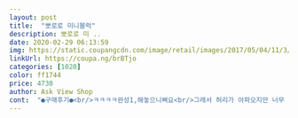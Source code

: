 ```yaml
---
layout: post 
title:  "뽀로로 미니블럭" 
description: 뽀로로 미 ..
date: 2020-02-29 06:13:59 
img: https://static.coupangcdn.com/image/retail/images/2017/05/04/11/3/4474a6ee-5f51-4c4b-99e3-b5fb038ccbb5.jpg 
linkUrl: https://coupa.ng/brBTjo 
categories: [1020] 
color: ff1744 
price: 4730 
author: Ask View Shop 
cont:  "●구매후기●<br/>ㅋㅋㅋㅋ완성1,해놓으니뻐요<br/>그래서 허리가 아파오지만 너무 귀여워요 으악!!!<br/>꼬리연결하는 부분이 약해서 자꾸 떨어져서 여분 블럭으로 바꿨어용<br/>나노블럭알아보다가<br/>너무 귀여워요 ㅠㅠ 앉은 자리에서 다 만들어 버렸어요 ㅠㅠ<br/>리무버 주셔서 너무 감사해요 리무버가 없었으면 제 손톱이 없어졌을거 같아요 ㅎㅎ<br/>불량도있었는데<br/>블럭이잘안들어가는것고<br/>뽀로로친구들샀어요<br/>에디 만들면서 뽀로로와 패티도 주문했어요<br/>여유분있으니깐뮤ㅣㅋㅋㅋ설명서도 쉽게되있어오<br/>재미있고 너무 귀엽습니다<br/>적당한 난이도에 적당한 집중력이 필요하네요ㅎㅎ<br/>" 
---
```

